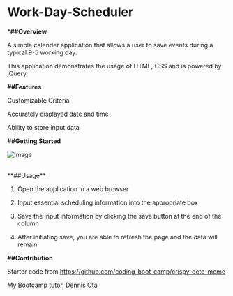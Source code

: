 # Work-Day-Scheduler<br>

***##Overview**<br>

A simple calender application that allows a user to save events during a typical 9-5 working day. <br>

This application demonstrates the usage of HTML, CSS and is powered by jQuery. <br>

**##Features**<br>

Customizable Criteria<br>

Accurately displayed date and time<br>

Ability to store input data<br>

**##Getting Started**


![image](https://github.com/CoralDarling/Work-Day-Scheduler/assets/109124878/6fa51740-3675-4032-a752-2827c6c4dda5)


<br>
**##Usage**<br>

1. Open the application in a web browser
   
2. Input essential scheduling information into the appropriate box
   
3. Save the input information by clicking the save button at the end of the column
   
4. After initiating save, you are able to refresh the page and the data will remain

**##Contribution** <br>

Starter code from https://github.com/coding-boot-camp/crispy-octo-meme<br>

My Bootcamp tutor, Dennis Ota<br>

